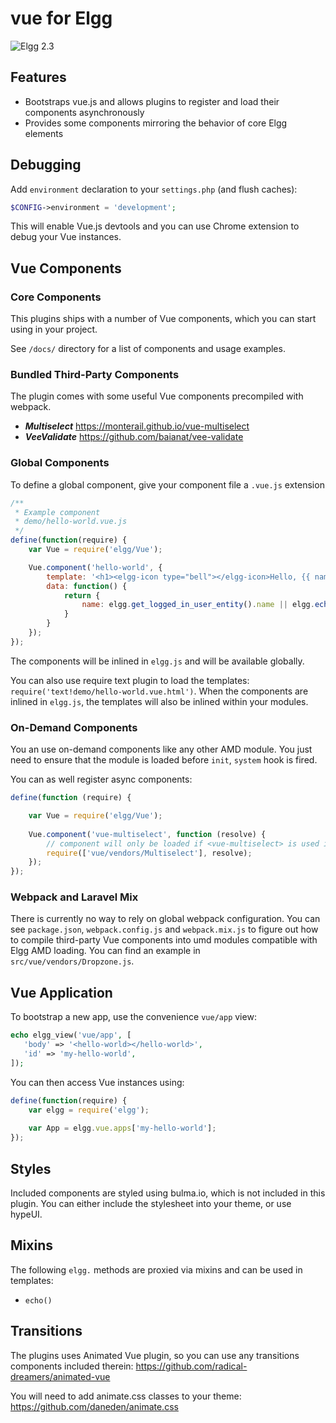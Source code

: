# vue for Elgg

![Elgg 2.3](https://img.shields.io/badge/Elgg-2.3-orange.svg?style=flat-square)

## Features

* Bootstraps vue.js and allows plugins to register and load their components asynchronously
* Provides some components mirroring the behavior of core Elgg elements

## Debugging

Add `environment` declaration to your `settings.php` (and flush caches):

```php
$CONFIG->environment = 'development';
```

This will enable Vue.js devtools and you can use Chrome extension to debug your Vue instances.

## Vue Components

### Core Components

This plugins ships with a number of Vue components, which you can start using in your project.

See `/docs/` directory for a list of components and usage examples.

### Bundled Third-Party Components

The plugin comes with some useful Vue components precompiled with webpack.

* ***Multiselect*** https://monterail.github.io/vue-multiselect
* ***VeeValidate*** https://github.com/baianat/vee-validate


### Global Components

To define a global component, give your component file a `.vue.js` extension

```js
/**
 * Example component
 * demo/hello-world.vue.js
 */
define(function(require) {
    var Vue = require('elgg/Vue');

    Vue.component('hello-world', {
        template: '<h1><elgg-icon type="bell"></elgg-icon>Hello, {{ name }}!</h1>',
        data: function() {
            return {
                name: elgg.get_logged_in_user_entity().name || elgg.echo('Guest')
            }
        }
    });
});
```

The components will be inlined in `elgg.js` and will be available globally.

You can also use require text plugin to load the templates: `require('text!demo/hello-world.vue.html')`. When the components are inlined in `elgg.js`, the templates will also be inlined within your modules.

### On-Demand Components

You an use on-demand components like any other AMD module. You just need to ensure that the module is loaded before `init`, `system` hook is fired. 

You can as well register async components:

```js
define(function (require) {

    var Vue = require('elgg/Vue');
    
    Vue.component('vue-multiselect', function (resolve) {
        // component will only be loaded if <vue-multiselect> is used in templates
        require(['vue/vendors/Multiselect'], resolve);
    });
});
```

### Webpack and Laravel Mix

There is currently no way to rely on global webpack configuration. You can see `package.json`, `webpack.config.js` and `webpack.mix.js` to figure out how to compile third-party Vue components into umd modules compatible with Elgg AMD loading. You can find an example in `src/vue/vendors/Dropzone.js`.

## Vue Application

To bootstrap a new app, use the convenience `vue/app` view:

```php
echo elgg_view('vue/app', [
   'body' => '<hello-world></hello-world>',
   'id' => 'my-hello-world',
]);
```

You can then access Vue instances using:
```js
define(function(require) {
    var elgg = require('elgg');
    
    var App = elgg.vue.apps['my-hello-world'];
});
```

## Styles

Included components are styled using bulma.io, which is not included in this plugin.
You can either include the stylesheet into your theme, or use hypeUI.

## Mixins

The following `elgg.` methods are proxied via mixins and can be used in templates:

* `echo()`


## Transitions

The plugins uses Animated Vue plugin, so you can use any transitions components included therein:
https://github.com/radical-dreamers/animated-vue

You will need to add animate.css classes to your theme:
https://github.com/daneden/animate.css


